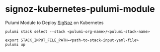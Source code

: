 # signoz-kubernetes-pulumi-module

Pulumi Module to Deploy [SigNoz](https://signoz.io/) on Kubernetes

```shell
pulumi stack select --stack <pulumi-org-name>/<pulumi-stack-name>
```

```shell
export STACK_INPUT_FILE_PATH=<path-to-stack-input-yaml-file>
pulumi up
```
